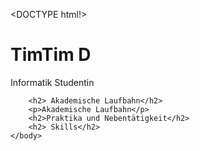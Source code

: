 <DOCTYPE html!>
<html>
	<head>
		<meta charset="utf-8">
		<title>Mein Lebeslauf</title>
	</head>	
	<body>
		<h1>TimTim D </h1>
			<p>Informatik Studentin </p>

		<h2> Akademische Laufbahn</h2>
		<p>Akademische Laufbahn</p>
		<h2>Praktika und Nebentätigkeit</h2>
		<h2> Skills</h2>
	</body>
</html>
